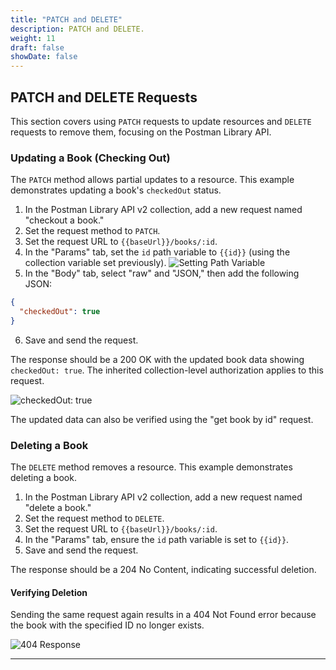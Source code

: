 ```yaml
---
title: "PATCH and DELETE"
description: PATCH and DELETE.
weight: 11
draft: false
showDate: false
---
```


## PATCH and DELETE Requests

This section covers using `PATCH` requests to update resources and `DELETE` requests to remove them, focusing on the Postman Library API.

### Updating a Book (Checking Out)

The `PATCH` method allows partial updates to a resource.  This example demonstrates updating a book's `checkedOut` status.

1. In the Postman Library API v2 collection, add a new request named "checkout a book."
2. Set the request method to `PATCH`.
3. Set the request URL to `{{baseUrl}}/books/:id`.
4. In the "Params" tab, set the `id` path variable to `{{id}}` (using the collection variable set previously).
   ![Setting Path Variable](https://everpath-course-content.s3-accelerate.amazonaws.com/instructor%2F26fp2261340y1ukokimvca8su%2Fpublic%2F1649786360%2Fcheckout+2.1649786360490.png)
5. In the "Body" tab, select "raw" and "JSON," then add the following JSON:

```json
{
  "checkedOut": true
}
```

6. Save and send the request.

The response should be a 200 OK with the updated book data showing `checkedOut: true`.  The inherited collection-level authorization applies to this request.

   ![checkedOut: true](https://everpath-course-content.s3-accelerate.amazonaws.com/instructor%2F26fp2261340y1ukokimvca8su%2Fpublic%2F1719601008%2Fimage+%2896%29.1719601008533.png)


The updated data can also be verified using the "get book by id" request.


### Deleting a Book

The `DELETE` method removes a resource.  This example demonstrates deleting a book.

1. In the Postman Library API v2 collection, add a new request named "delete a book."
2. Set the request method to `DELETE`.
3. Set the request URL to `{{baseUrl}}/books/:id`.
4. In the "Params" tab, ensure the `id` path variable is set to `{{id}}`.
5. Save and send the request.

The response should be a 204 No Content, indicating successful deletion.

#### Verifying Deletion

Sending the same request again results in a 404 Not Found error because the book with the specified ID no longer exists.

   ![404 Response](https://everpath-course-content.s3-accelerate.amazonaws.com/instructor%2F26fp2261340y1ukokimvca8su%2Fpublic%2F1649797906%2Fdelete+4.1649797906195.png)




---